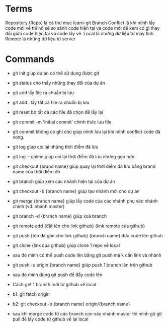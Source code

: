# Terms

Repository (Repo) là cả thư mục learn-git
Branch
Conflict là khi mình lấy code mới về thì nó sẽ so sánh code hiện tại và code mới để xem có gì thay đổi giữa code hiện tại và code lấy về.
Local là những dữ liệu từ máy tính
Remote là những dữ liệu từ server

# Commands

- git init giúp dự án có thể sử dụng được git
- git status cho thấy những thay đổi của dự án
- git add lấy file ra chuẩn bị lưu
- git add . lấy tất cả file ra chuẩn bị lưu
- git reset bỏ tất cả các file đã chọn để lấy lại
- git commit -m 'initial commit' chính thức lưu file
- git commit không có ghi chú giúp mình lưu lại khi mình conflict code đã xong.
- git log giúp coi lại những thời điểm đã lưu
- git log --online giúp coi lại thời điểm đã lưu nhưng gọn hơn
- git checkout {brand name} giúp quay lại thời điểm đã lưu bằng brand name của thời điểm đó
- git branch giúp xem các nhánh hiện tại của dự án
- git checkout -b {branch name} giúp tạo nhánh mới cho dự án
- git merge {branch name} giúp lấy code của các nhánh phụ vào nhánh chính (vd: nhánh master)
- git branch -d {branch name} giúp xoá branch

- git remote add {đặt tên cho link github} {link remote của github}
- git push {tên đã gán cho link github} {branch name} đưa code lên github

- git clone {link của github} giúp clone 1 repo về local
- sau đó mình có thể push code lên bằng git push mà k cần link và nhánh

- git push -u origin {branch name} giúp push 1 branch lên trên github
- sau đó mình dùng git push để đẩy code lên

- Cách get 1 branch mới từ github về local
- b1: git fetch origin
- b2: git checkout -b {branch name} origin/{branch name}

- sau khi merge code từ các branch con vào nhánh master thì mình gõ git pull để lấy code từ github về lại local
